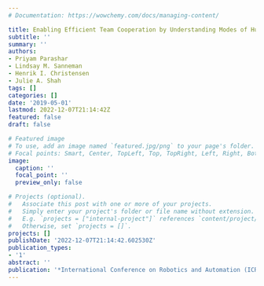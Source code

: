 ```yaml
---
# Documentation: https://wowchemy.com/docs/managing-content/

title: Enabling Efficient Team Cooperation by Understanding Modes of Human-robot Interactions
subtitle: ''
summary: ''
authors:
- Priyam Parashar
- Lindsay M. Sanneman
- Henrik I. Christensen
- Julie A. Shah
tags: []
categories: []
date: '2019-05-01'
lastmod: 2022-12-07T21:14:42Z
featured: false
draft: false

# Featured image
# To use, add an image named `featured.jpg/png` to your page's folder.
# Focal points: Smart, Center, TopLeft, Top, TopRight, Left, Right, BottomLeft, Bottom, BottomRight.
image:
  caption: ''
  focal_point: ''
  preview_only: false

# Projects (optional).
#   Associate this post with one or more of your projects.
#   Simply enter your project's folder or file name without extension.
#   E.g. `projects = ["internal-project"]` references `content/project/deep-learning/index.md`.
#   Otherwise, set `projects = []`.
projects: []
publishDate: '2022-12-07T21:14:42.602530Z'
publication_types:
- '1'
abstract: ''
publication: '*International Conference on Robotics and Automation (ICRA)*'
---
```

